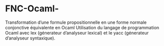 # FNC-Ocaml-
Transformation d’une formule propositionnelle en une forme normale conjonctive équivalente en Ocaml
Utilisation du langage de programmation Ocaml avec lex (génerateur d’analyseur lexical) et le yacc (génerateur d’analyseur syntaxique).
